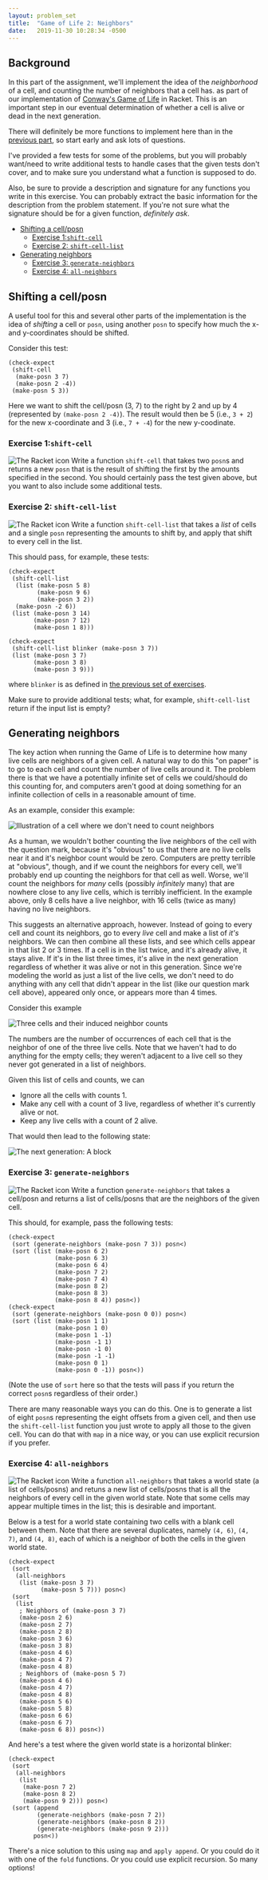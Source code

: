```yaml
---
layout: problem_set
title:  "Game of Life 2: Neighbors"
date:   2019-11-30 10:28:34 -0500
---
```


## Background <!-- omit in toc -->

In this part of the assignment, we'll implement
the idea of the _neighborhood_ of a cell, and counting
the number of neighbors that a cell has.
as part of our implementation of
[Conway's Game of Life](game-of-life.html) in Racket.
This is an
important step in our eventual determination of
whether a cell is alive or dead in the next generation.

There will definitely be more functions to implement
here than in the
[previous part](game-of-life-display.html), so start
early and ask lots of questions.

I've provided a few tests for some of the problems,
but you will probably want/need to write additional
tests to handle cases that the given tests don't cover,
and to make sure you understand what a function is supposed to do.

Also, be sure to provide a description and signature
for any functions you write in this exercise. You can
probably extract the basic information for the
description from the problem statement. If you're not
sure what the signature should be for a given function,
_definitely ask_.

- [Shifting a cell/posn](#shifting-a-cellposn)
  - [Exercise 1:`shift-cell`](#exercise-1shift-cell)
  - [Exercise 2: `shift-cell-list`](#exercise-2-shift-cell-list)
- [Generating neighbors](#generating-neighbors)
  - [Exercise 3: `generate-neighbors`](#exercise-3-generate-neighbors)
  - [Exercise 4: `all-neighbors`](#exercise-4-all-neighbors)

## Shifting a cell/posn

A useful tool for this and several other parts of the
implementation is the idea of _shifting_ a cell or
`posn`, using another `posn` to specify how much the
x- and y-coordinates should be shifted.

Consider this test:

```racket
(check-expect
 (shift-cell
  (make-posn 3 7)
  (make-posn 2 -4))
 (make-posn 5 3))
 ```

 Here we want to shift the cell/posn (3, 7) to the right
 by 2 and up by 4 (represented by `(make-posn 2 -4)`).
 The result would then be 5 (i.e., `3 + 2`) for the new
 x-coordinate and 3 (i.e., `7 + -4`) for the
 new y-coodinate.

 ### Exercise 1:`shift-cell`

![The Racket icon](../favicon-32x32.png)
Write a function `shift-cell` that takes two `posn`s
and returns a new `posn` that is the result of shifting
the first by the amounts specified in the second. You
should certainly pass the test given above, but you want to also include some additional tests.

### Exercise 2: `shift-cell-list`

![The Racket icon](../favicon-32x32.png)
Write a function `shift-cell-list` that takes a _list_
of cells and a single `posn` representing the amounts to
shift by, and apply that shift to every cell in the
list.

This should pass, for example, these tests:

```racket
(check-expect
 (shift-cell-list
  (list (make-posn 5 8)
        (make-posn 9 6)
        (make-posn 3 2))
  (make-posn -2 6))
 (list (make-posn 3 14)
       (make-posn 7 12)
       (make-posn 1 8)))

(check-expect
 (shift-cell-list blinker (make-posn 3 7))
 (list (make-posn 3 7)
       (make-posn 3 8)
       (make-posn 3 9)))
```

where `blinker` is as defined in
[the previous set of exercises](game-of-life-display.html).

Make sure to provide additional tests; what, for
example, `shift-cell-list` return if the input list
is empty?

## Generating neighbors

The key action when running the Game of Life is to
determine how many live cells are neighbors of a given
cell. A natural way to do this "on paper" is to go to
each cell and count the number of live cells around it.
The problem there is that we have a potentially infinite
set of cells we could/should do this counting for, and
computers aren't good at doing something for an infinite
collection of cells in a reasonable amount of time.

As an example, consider this example:

![Illustration of a cell where we don't need to count neighbors](../assets/images/Do_we_need_to_compute_neighbors.png)

As a human, we wouldn't bother counting the live
neighbors of the cell with the question mark, because
it's "obvious" to us that there are no live cells near
it and it's neighbor count would be zero. Computers are
pretty terrible at "obvious", though, and if we count
the neighbors for every cell, we'll probably end up
counting the neighbors for that cell as well. Worse,
we'll count the neighbors for _many_ cells (possibly
_infinitely_ many) that are nowhere close to any live
cells, which is terribly inefficient. In the example
above, only 8 cells have a live neighbor, with 16
cells (twice as many) having no live neighbors.

This suggests an alternative approach, however. Instead
of going to every cell and count its neighbors, go to
every _live_ cell and make a list of _it's_ neighbors.
We can then combine all these lists, and see which cells
appear in that list 2 or 3 times. If a cell is in the
list twice, and it's already alive, it stays alive. If
it's in the list three times, it's alive in the next
generation regardless of whether it was alive or not in
this generation. Since we're modeling the world as just
a list of the live cells, we don't need to do anything
with any cell that didn't appear in the list (like our
question mark cell above), appeared only once, or
appears more than 4 times.

Consider this example

![Three cells and their induced neighbor counts](../assets/images/Counting_neighbors.png)

The numbers are the number of occurrences of each
cell that is the neighbor of one of the three live
cells. Note that we haven't had to do anything for
the empty cells; they weren't adjacent to a live
cell so they never got generated in a list of
neighbors.

Given this list of cells and counts, we can

- Ignore all the cells with counts 1.
- Make any cell with a count of 3 live, regardless of
  whether it's currently alive or not.
- Keep any live cells with a count of 2 alive.

That would then lead to the following state:

![The next generation: A block](../assets/images/Next_gen_block.png)

### Exercise 3: `generate-neighbors`

![The Racket icon](../favicon-32x32.png)
Write a function `generate-neighbors` that takes a
cell/posn and returns a list of cells/posns that are
the neighbors of the given cell.

This should, for example, pass the following tests:

```racket
(check-expect
 (sort (generate-neighbors (make-posn 7 3)) posn<)
 (sort (list (make-posn 6 2)
             (make-posn 6 3)
             (make-posn 6 4)
             (make-posn 7 2)
             (make-posn 7 4)
             (make-posn 8 2)
             (make-posn 8 3)
             (make-posn 8 4)) posn<))
(check-expect
 (sort (generate-neighbors (make-posn 0 0)) posn<)
 (sort (list (make-posn 1 1)
             (make-posn 1 0)
             (make-posn 1 -1)
             (make-posn -1 1)
             (make-posn -1 0)
             (make-posn -1 -1)
             (make-posn 0 1)
             (make-posn 0 -1)) posn<))
```

(Note the use of `sort` here so that the tests will pass
if you return the correct `posn`s regardless of their
order.)

There are many reasonable ways you can do this.
One is to generate a list of eight `posn`s representing
the eight offsets from a given cell, and then use
the `shift-cell-list` function you just wrote to apply
all those to the given cell. You can do that with `map`
in a nice way, or you can use explicit recursion if
you prefer.

### Exercise 4: `all-neighbors`

![The Racket icon](../favicon-32x32.png)
Write a function `all-neighbors` that takes a world
state (a list of cells/posns) and retuns a new list
of cells/posns that is all the neighbors of every
cell in the given world state. Note that some cells
may appear multiple times in the list; this is
desirable and important.

Below is a test for a world state containing two cells
with a blank cell between them. Note that there are
several duplicates, namely `(4, 6)`, `(4, 7)`, and
`(4, 8)`, each of which is a neighbor of both the
cells in the given world state.

```racket
(check-expect
 (sort
  (all-neighbors
   (list (make-posn 3 7)
         (make-posn 5 7))) posn<)
 (sort
  (list
   ; Neighbors of (make-posn 3 7)
   (make-posn 2 6)
   (make-posn 2 7)
   (make-posn 2 8)
   (make-posn 3 6)
   (make-posn 3 8)
   (make-posn 4 6)
   (make-posn 4 7)
   (make-posn 4 8)
   ; Neighbors of (make-posn 5 7)
   (make-posn 4 6)
   (make-posn 4 7)
   (make-posn 4 8)
   (make-posn 5 6)
   (make-posn 5 8)
   (make-posn 6 6)
   (make-posn 6 7)
   (make-posn 6 8)) posn<))
```

And here's a test where the given world state is a
horizontal blinker:

```racket
(check-expect
 (sort
  (all-neighbors
   (list
    (make-posn 7 2)
    (make-posn 8 2)
    (make-posn 9 2))) posn<)
 (sort (append
        (generate-neighbors (make-posn 7 2))
        (generate-neighbors (make-posn 8 2))
        (generate-neighbors (make-posn 9 2)))
       posn<))
```

There's a nice solution to this using `map` and
`apply append`. Or you could do it with one of the `fold`
functions. Or you could use explicit recursion. So many
options!